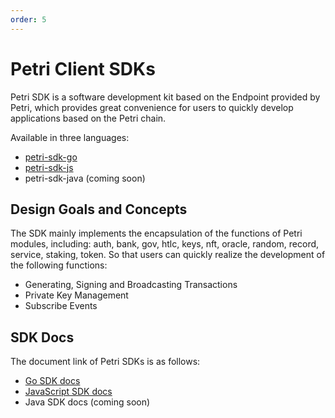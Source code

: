 ```yaml
---
order: 5
---
```


# Petri Client SDKs

Petri SDK is a software development kit based on the Endpoint provided by Petri, which provides great convenience for users to quickly develop applications based on the Petri chain.

Available in three languages:

- [petri-sdk-go](https://github.com/mage-war/petri-sdk-go)
- [petri-sdk-js](https://github.com/mage-war/petri-sdk-js)
- petri-sdk-java (coming soon)

## Design Goals and Concepts

The SDK mainly implements the encapsulation of the functions of Petri modules, including: auth, bank, gov, htlc, keys, nft, oracle, random, record, service, staking, token. So that users can quickly realize the development of the following functions:

- Generating, Signing and Broadcasting Transactions
- Private Key Management
- Subscribe Events

## SDK Docs

The document link of Petri SDKs is as follows:

- [Go SDK docs](https://github.com/mage-war/petri-sdk-go/blob/master/README.md)
- [JavaScript SDK docs](https://github.com/mage-war/petri-sdk-js/blob/master/README.md)
- Java SDK docs (coming soon)

